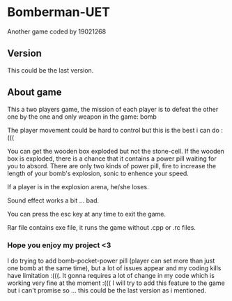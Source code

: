 # Bomberman-UET
Another game coded by 19021268

## Version
This could be the last version.

## About game
This a two players game, the mission of each player is to defeat the other one by the one and only weapon in the game: bomb

The player movement could be hard to control but this is the best i can do :(((

You can get the wooden box exploded but not the stone-cell.
If the wooden box is exploded, there is a chance that it contains a power pill waiting for you to absord.
There are only two kinds of power pill, fire to increase the length of your bomb's explosion, sonic to enhence your speed.

If a player is in the explosion arena, he/she loses.

Sound effect works a bit ... bad.

You can press the esc key at any time to exit the game.

Rar file contains exe file, it runs the game without .cpp or .rc files.

### Hope you enjoy my project <3
I do trying to add bomb-pocket-power pill (player can set more than just one bomb at the same time), but a lot of issues appear and my coding kills have limitation :(((.
It gonna requires a lot of change in my code which is working very fine at the moment :(((
I will try to add this feature to the game but i can't promise so ... this could be the last version as i mentioned.
